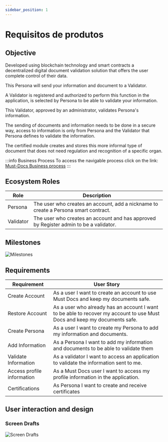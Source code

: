 ```yaml
---
sidebar_position: 1
---
```

# Requisitos de produtos

## Objective

Developed using blockchain technology and smart contracts a decentralized digital document validation solution that offers the user complete control of their data.

This Persona will send your information and document to a Validator.

A Validator is registered and authorized to perform this function in the application, is selected by Persona to be able to validate your information.

This Validator, approved by an administrator, validates Persona's information.

The sending of documents and information needs to be done in a secure way, access to information is only from Persona and the Validator that Persona defines to validate the information. 

The certified module creates and stores this more informal type of document that does not need regulation and recognition of a specific organ.

:::info Business Process
To access the navigable process click on the link:
[Must-Docs Business process](https://must-blockchain.github.io/MustDocs/BusinessArchitecture/index.html#list)
:::
## Ecosystem Roles

| Role | Description |
| ---- | ----------- |
| Persona | The user who creates an account, add a nickname to create a Persona smart contract. |
| Validator | The user who creates an account and has approved by Register admin to be a validator. |

## Milestones

![Milestones](/img/must-docs/Milestones.png)


## Requirements

| Requirement | User Story |
| ----------- | ---------- |
| Create Account| As a user I want to create an account to use Must Docs and keep my documents safe. |
| Restore Account | As a user who already has an account I want to be able to recover my account to use Must Docs and keep my documents safe. |
| Create Persona | As a user I want to create my Persona to add my information and documents. |
| Add Information | As a Persona I want to add my information and documents to be able to validate them |
| Validate Information | As a validator I want to access an application to validate the information sent to me. |
| Access profile information | As a Must Docs user I want to access my profile information in the application. |
| Certifications | As Persona I want to create and receive certificates |

## User interaction and design

### Screen Drafts

![Screen Drafts](/img/must-docs/Screens.png)
